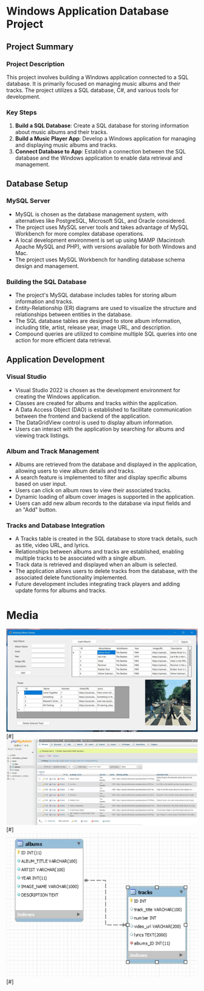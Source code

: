 # Windows Application Database Project

## Project Summary

### Project Description
This project involves building a Windows application connected to a SQL database. It is primarily focused on managing music albums and their tracks. The project utilizes a SQL database, C#, and various tools for development.

### Key Steps

1. **Build a SQL Database**: Create a SQL database for storing information about music albums and their tracks.
2. **Build a Music Player App**: Develop a Windows application for managing and displaying music albums and tracks.
3. **Connect Database to App**: Establish a connection between the SQL database and the Windows application to enable data retrieval and management.

## Database Setup

### MySQL Server
- MySQL is chosen as the database management system, with alternatives like PostgreSQL, Microsoft SQL, and Oracle considered.
- The project uses MySQL server tools and takes advantage of MySQL Workbench for more complex database operations.
- A local development environment is set up using MAMP (Macintosh Apache MySQL and PHP), with versions available for both Windows and Mac.
- The project uses MySQL Workbench for handling database schema design and management.

### Building the SQL Database
- The project's MySQL database includes tables for storing album information and tracks.
- Entity-Relationship (ER) diagrams are used to visualize the structure and relationships between entities in the database.
- The SQL database tables are designed to store album information, including title, artist, release year, image URL, and description.
- Compound queries are utilized to combine multiple SQL queries into one action for more efficient data retrieval.

## Application Development

### Visual Studio
- Visual Studio 2022 is chosen as the development environment for creating the Windows application.
- Classes are created for albums and tracks within the application.
- A Data Access Object (DAO) is established to facilitate communication between the frontend and backend of the application.
- The DataGridView control is used to display album information.
- Users can interact with the application by searching for albums and viewing track listings.

### Album and Track Management
- Albums are retrieved from the database and displayed in the application, allowing users to view album details and tracks.
- A search feature is implemented to filter and display specific albums based on user input.
- Users can click on album rows to view their associated tracks.
- Dynamic loading of album cover images is supported in the application.
- Users can add new album records to the database via input fields and an "Add" button.

### Tracks and Database Integration
- A Tracks table is created in the SQL database to store track details, such as title, video URL, and lyrics.
- Relationships between albums and tracks are established, enabling multiple tracks to be associated with a single album.
- Track data is retrieved and displayed when an album is selected.
- The application allows users to delete tracks from the database, with the associated delete functionality implemented.
- Future development includes integrating track players and adding update forms for albums and tracks.

# Media

![App Running](/images/project_image_001.jpg)[#]
![Database and Schemas](/images/project_image_002.jpg)[#]
![ER Diagram](/images/project_image_003.jpg)[#]